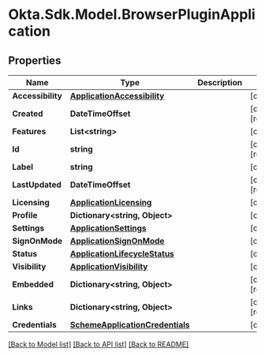 # Okta.Sdk.Model.BrowserPluginApplication

## Properties

Name | Type | Description | Notes
------------ | ------------- | ------------- | -------------
**Accessibility** | [**ApplicationAccessibility**](ApplicationAccessibility.md) |  | [optional] 
**Created** | **DateTimeOffset** |  | [optional] [readonly] 
**Features** | **List&lt;string&gt;** |  | [optional] 
**Id** | **string** |  | [optional] [readonly] 
**Label** | **string** |  | [optional] 
**LastUpdated** | **DateTimeOffset** |  | [optional] [readonly] 
**Licensing** | [**ApplicationLicensing**](ApplicationLicensing.md) |  | [optional] 
**Profile** | **Dictionary&lt;string, Object&gt;** |  | [optional] 
**Settings** | [**ApplicationSettings**](ApplicationSettings.md) |  | [optional] 
**SignOnMode** | [**ApplicationSignOnMode**](ApplicationSignOnMode.md) |  | [optional] 
**Status** | [**ApplicationLifecycleStatus**](ApplicationLifecycleStatus.md) |  | [optional] 
**Visibility** | [**ApplicationVisibility**](ApplicationVisibility.md) |  | [optional] 
**Embedded** | **Dictionary&lt;string, Object&gt;** |  | [optional] [readonly] 
**Links** | **Dictionary&lt;string, Object&gt;** |  | [optional] [readonly] 
**Credentials** | [**SchemeApplicationCredentials**](SchemeApplicationCredentials.md) |  | [optional] 

[[Back to Model list]](../README.md#documentation-for-models) [[Back to API list]](../README.md#documentation-for-api-endpoints) [[Back to README]](../README.md)

